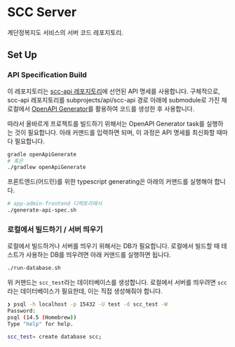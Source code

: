 # SCC Server

계단정복지도 서비스의 서버 코드 레포지토리.

## Set Up

### API Specification Build

이 레포지토리는 [scc-api 레포지토리](https://github.com/Stair-Crusher-Club/scc-api)에 선언된 API 명세를 사용합니다. 구체적으로, scc-api 레포지토리를 subprojects/api/scc-api 경로 아래에 submodule로 가진 채 로컬에서 [OpenAPI Generator](https://openapi-generator.tech/docs/generators/kotlin/)를 활용하여 코드를 생성한 후 사용합니다.

따라서 올바르게 프로젝트를 빌드하기 위해서는 OpenAPI Generator task를 실행하는 것이 필요합니다. 아래 커맨드를 입력하면 되며, 이 과정은 API 명세를 최신화할 때마다 필요합니다.

```bash
gradle openApiGenerate
# 혹은
./gradlew openApiGenerate
```

프론트엔드(어드민)를 위한 typescript generating은 아래의 커맨드를 실행해야 합니다.
```bash
# app-admin-frontend 디렉토리에서
./generate-api-spec.sh
```

### 로컬에서 빌드하기 / 서버 띄우기

로컬에서 빌드하거나 서버를 띄우기 위해서는 DB가 필요합니다.
로컬에서 빌드할 때 테스트가 사용하는 DB를 띄우려면 아래 커맨드를 실행하면 됩니다.
```bash
./run-database.sh
```

위 커맨드는 `scc_test`라는 데이터베이스를 생성합니다. 로컬에서 서버를 띄우려면 `scc`라는 데이터베이스가 필요한데, 이는 직접 생성해줘야 합니다.
```bash
❯ psql -h localhost -p 15432 -U test -d scc_test -W
Password: 
psql (14.5 (Homebrew))
Type "help" for help.

scc_test= create database scc;
```

